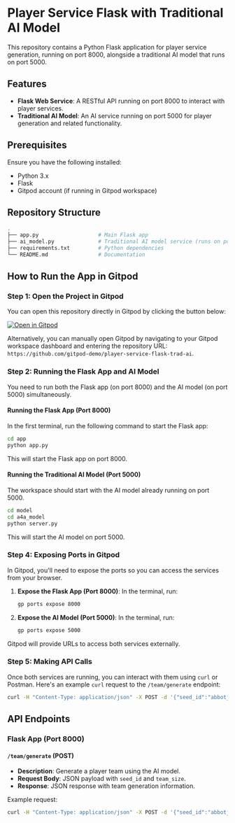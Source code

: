 
# Player Service Flask with Traditional AI Model

This repository contains a Python Flask application for player service generation, running on port 8000, alongside a traditional AI model that runs on port 5000.

## Features

- **Flask Web Service**: A RESTful API running on port 8000 to interact with player services.
- **Traditional AI Model**: An AI service running on port 5000 for player generation and related functionality.

## Prerequisites

Ensure you have the following installed:
- Python 3.x
- Flask
- Gitpod account (if running in Gitpod workspace)

## Repository Structure

```bash
.
├── app.py                   # Main Flask app
├── ai_model.py              # Traditional AI model service (runs on port 5000)
├── requirements.txt         # Python dependencies
└── README.md                # Documentation
```

## How to Run the App in Gitpod

### Step 1: Open the Project in Gitpod

You can open this repository directly in Gitpod by clicking the button below:

[![Open in Gitpod](https://gitpod.io/button/open-in-gitpod.svg)](https://gitpod.io/#https://github.com/gitpod-demo/player-service-flask-trad-ai)

Alternatively, you can manually open Gitpod by navigating to your Gitpod workspace dashboard and entering the repository URL: `https://github.com/gitpod-demo/player-service-flask-trad-ai`.

### Step 2: Running the Flask App and AI Model

You need to run both the Flask app (on port 8000) and the AI model (on port 5000) simultaneously.

#### Running the Flask App (Port 8000)

In the first terminal, run the following command to start the Flask app:

```bash
cd app
python app.py
```

This will start the Flask app on port 8000. 

#### Running the Traditional AI Model (Port 5000)

The workspace should start with the AI model already running on port 5000.

```bash
cd model
cd a4a_model
python server.py
```

This will start the AI model on port 5000.

### Step 4: Exposing Ports in Gitpod

In Gitpod, you'll need to expose the ports so you can access the services from your browser.

1. **Expose the Flask App (Port 8000)**:
    In the terminal, run:
    
    ```bash
    gp ports expose 8000
    ```

2. **Expose the AI Model (Port 5000)**:
    In the terminal, run:
    
    ```bash
    gp ports expose 5000
    ```

Gitpod will provide URLs to access both services externally.

### Step 5: Making API Calls

Once both services are running, you can interact with them using `curl` or Postman. Here's an example `curl` request to the `/team/generate` endpoint:

```bash
curl -H "Content-Type: application/json" -X POST -d '{"seed_id":"abbotji01","team_size":10}' http://127.0.0.1:8000/team/generate
```

## API Endpoints

### Flask App (Port 8000)

#### `/team/generate` (POST)
- **Description**: Generate a player team using the AI model.
- **Request Body**: JSON payload with `seed_id` and `team_size`.
- **Response**: JSON response with team generation information.

Example request:

```bash
curl -H "Content-Type: application/json" -X POST -d '{"seed_id":"abbotji01","team_size":10}' http://localhost:8000/team/generate
```
